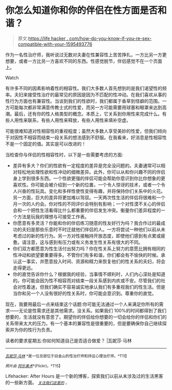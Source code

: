 # 你怎么知道你和你的伴侣在性方面是否和谐？

> 原文:[https://life hacker . com/how-do-you-know-if-you-re-sex-compatible-with-your-1595493776](https://lifehacker.com/how-do-you-know-if-you-re-sexually-compatible-with-your-1595493776)

作为一名性治疗师，我听说过无数对夫妻在性兼容性上苦苦挣扎。一方比另一方更想要，或者一方比另一方喜欢不同的东西。性感觉脱节，伴侣感觉不在一个页面上。

Watch

有许多不同的因素影响着性的相容性。我们大多数人首先想到的是我们渴望性的频率。夫妇来接受性治疗的最常见的原因是因为不匹配的性冲动。在我们喜欢从事的性行为方面也有兼容性。当谈到我们的性欲时，我们都属于香草到怪癖的范围。一方可能每次都非常满意传教士式的性爱，而另一方可能需要用球塞和眼罩来达到高潮。最后，还有你的性人格类型的概念。本质上，它关系到你用性来完成什么。有些人用性来联系，有些人用性来释放，有些人用性来填补空虚。

可能很难知道对性相容性的重视程度；虽然大多数人享受美妙的性爱，但我们倾向于对因性不相容而结束一段关系的想法感到不舒服。在我看来，好消息是性相容性不是一个固定的值。其实是可以改进的！

当检查你与伴侣的性相容性时，以下是一些需要考虑的方面:

*   差异有多大？你们的性欲有一定程度的差异是完全没问题的。夫妻通常可以相对轻松地处理性欲和性冲动的细微差异。此外，你可以从和你兴趣不同的伴侣身上学到很多东西。一个性欲更强的伴侣可能会帮助你意识到你比你想象的更喜欢性。你可能会被介绍到一个新的位置，一个令人惊讶的技术，或者一个令人兴奋的性玩具。变化和多样性使性变得有趣，并将保持你们关系中的火花。另一方面，巨大的差异将更加难以驾驭。一天两次性生活的伴侣将很难和一个月一次的人约会。你对性的不同评价会特别有影响；一个对性漠不关心的伴侣会和一个把性生活看得比什么都重要的伴侣发生冲突。衡量你们差异程度的一个方法是玩我的理想与可接受工作表。
*   你愿意有多灵活？你能和你的伴侣练习随意的性友好行为吗？我合作过的最成功的夫妇是那些乐意时不时迁就他们伴侣的人。一方将尝试一种他们以前从未考虑过的新的性行为。另一方对性接触持开放态度，即使他们感到有点累或疲惫。请注意，这与感到有压力或有义务发生性关系有很大的不同。
*   你们双方都愿意为性生活付出努力吗？你在性关系上努力的意愿比拥有相同的性冲动和欲望要重要得多。不管你们有多和谐，你们都会有不愉快的时候。承认这一事实，并愿意投入时间、资源和精力来恢复他们的性关系的夫妇，将会走得更远。
*   你的直觉告诉你什么？根据我的经验，当事情不顺利时，人们内心深处是知道的。你可能会因为性不相容而对结束一段关系感到内疚或不安。尽管我们的社会对性着迷，但我们确实不容易诚实地承认我们有多重视我们的性生活。但是当你和另一个人没有很好的性关系时，你可能会意识到。尊重你的直觉。

现在，我要用最后一点来结束这个话题:你可能无法通过一个人来满足你所有的需求——无论是性需求还是其他需求。没关系。如果我们 100%的时间都得到了我们想要的，生活就没有意思了。期望你的伴侣给你想要的一切会给你的伴侣和你们的关系带来太大的压力。有一个基本的兼容性是很重要的，但是要确保你自己继续探索并为你的性行为负责。

读者的要求星期五:你如何知道自己是否适合做爱？ |瓦妮莎·马林

* * *

[<small>*瓦妮莎·马林*</small>](http://vmtherapy.com/) <small>*是一位总部位于旧金山的性治疗师和持证心理治疗师。*T11】</small>

<small>*照片由*</small> [<small>*阿乐美术*</small>](https://www.flickr.com/photos/amecoli/8350235893)<small>*(Flickr)。*T15】</small>

Lifehacker: After Hours 是一个新的博客，探索我们以前从未涉及过的生活黑客的一些新方面。 [<small>*关注我们这里的*</small>](https://twitter.com/LHAfterHours) <small>*。*</small>
